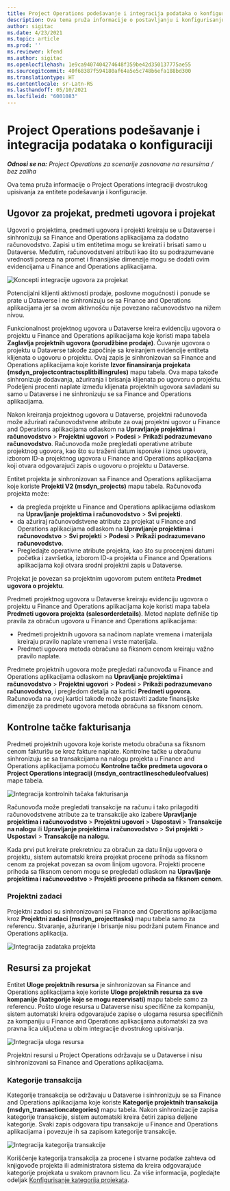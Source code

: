 ```yaml
---
title: Project Operations podešavanje i integracija podataka o konfiguraciji
description: Ova tema pruža informacije o postavljanju i konfigurisanju mapa dvostrukog upisivanja u Project Operations.
author: sigitac
ms.date: 4/23/2021
ms.topic: article
ms.prod: ''
ms.reviewer: kfend
ms.author: sigitac
ms.openlocfilehash: 1e9ca9407404274648f359be42d350137775ae55
ms.sourcegitcommit: 40f68387f594180af64a5e5c748b6efa188bd300
ms.translationtype: HT
ms.contentlocale: sr-Latn-RS
ms.lasthandoff: 05/10/2021
ms.locfileid: "6001083"
---
```

# <a name="project-operations-setup-and-configuration-data-integration"></a>Project Operations podešavanje i integracija podataka o konfiguraciji

_**Odnosi se na:** Project Operations za scenarije zasnovane na resursima / bez zaliha_

Ova tema pruža informacije o Project Operations integraciji dvostrukog upisivanja za entitete podešavanja i konfiguracije.

## <a name="project-contracts-contract-lines-and-projects"></a>Ugovor za projekat, predmeti ugovora i projekat

Ugovori o projektima, predmeti ugovora i projekti kreiraju se u Dataverse i sinhronizuju sa Finance and Operations aplikacijama za dodatno računovodstvo. Zapisi u tim entitetima mogu se kreirati i brisati samo u Dataverse. Međutim, računovodstveni atributi kao što su podrazumevane vrednosti poreza na promet i finansijske dimenzije mogu se dodati ovim evidencijama u Finance and Operations aplikacijama.

  ![Koncepti integracije ugovora za projekat](./media/1ProjectContract.jpg)

Potencijalni klijenti aktivnosti prodaje, poslovne mogućnosti i ponude se prate u Dataverse i ne sinhronizuju se sa Finance and Operations aplikacijama jer sa ovom aktivnošću nije povezano računovodstvo na nižem nivou.

Funkcionalnost projektnog ugovora u Dataverse kreira evidenciju ugovora o projektu u Finance and Operations aplikacijama koje koristi mapa tabela **Zaglavlja projektnih ugovora (porudžbine prodaje)**. Čuvanje ugovora o projektu u Dataverse takođe započinje sa kreiranjem evidencije entiteta klijenata o ugovoru o projektu. Ovaj zapis je sinhronizovan sa Finance and Operations aplikacijama koje koriste **Izvor finansiranja projekata (msdyn\_projectcontractssplitbillingrules)** mapu tabela. Ova mapa takođe sinhronizuje dodavanja, ažuriranja i brisanja klijenata po ugovoru o projektu. Podeljeni procenti naplate između klijenata projektnih ugovora savladani su samo u Dataverse i ne sinhronizuju se sa Finance and Operations aplikacijama.

Nakon kreiranja projektnog ugovora u Dataverse, projektni računovođa može ažurirati računovodstvene atribute za ovaj projektni ugovor u Finance and Operations aplikacijama odlaskom na **Upravljanje projektima i računovodstvo** > **Projektni ugovori** > **Podesi** > **Prikaži podrazumevano računovodstvo**. Računovođa može pregledati operativne atribute projektnog ugovora, kao što su traženi datum isporuke i iznos ugovora, izborom ID-a projektnog ugovora u Finance and Operations aplikacijama koji otvara odgovarajući zapis o ugovoru o projektu u Dataverse.

Entitet projekta je sinhronizovan sa Finance and Operations aplikacijama koje koriste **Projekti V2 (msdyn\_projects)** mapu tabela. Računovođa projekta može:

  - da pregleda projekte u Finance and Operations aplikacijama odlaskom na **Upravljanje projektima i računovodstvo** > **Svi projekti**. 
  - da ažuriraj računovodstvene atribute za projekat u Finance and Operations aplikacijama odlaskom na **Upravljanje projektima i računovodstvo** > **Svi projekti** > **Podesi** > **Prikaži podrazumevano računovodstvo**.  
  - Pregledajte operativne atribute projekta, kao što su procenjeni datumi početka i završetka, izborom ID-a projekta u Finance and Operations aplikacijama koji otvara srodni projektni zapis u Dataverse.

Projekat je povezan sa projektnim ugovorom putem entiteta **Predmet ugovora o projektu**.

Predmeti projektnog ugovora u Dataverse kreiraju evidenciju ugovora o projektu u Finance and Operations aplikacijama koje koristi mapa tabela **Predmeti ugovora projekta (salesorderdetails)**. Metod naplate definiše tip pravila za obračun ugovora u Finance and Operations aplikacijama:

  - Predmeti projektnih ugovora sa načinom naplate vremena i materijala kreiraju pravilo naplate vremena i vrste materijala.
  - Predmeti ugovora metoda obračuna sa fiksnom cenom kreiraju važno pravilo naplate.

Predmete projektnih ugovora može pregledati računovođa u Finance and Operations aplikacijama odlaskom na **Upravljanje projektima i računovodstvo** > **Projektni ugovori** > **Podesi** > **Prikaži podrazumevano računovodstvo**, i pregledom detalja na kartici **Predmeti ugovora**. Računovođa na ovoj kartici takođe može postaviti zadate finansijske dimenzije za predmete ugovora metoda obračuna sa fiksnom cenom.

## <a name="billing-milestones"></a>Kontrolne tačke fakturisanja

Predmeti projektnih ugovora koje koriste metodu obračuna sa fiksnom cenom fakturišu se kroz fakture naplate. Kontrolne tačke u obračunu sinhronizuju se sa transakcijama na nalogu projekta u Finance and Operations aplikacijama pomoću **Kontrolne tačke predmeta ugovora o Project Operations integraciji (msdyn\_contractlinescheduleofvalues)** mape tabela.

  ![Integracija kontrolnih tačaka fakturisanja](./media/2Milestones.jpg)

Računovođa može pregledati transakcije na računu i tako prilagoditi računovodstvene atribute za te transakcije ako izabere **Upravljanje projektima i računovodstvo** > **Projektni ugovori** > **Uspostavi** > **Transakcije na nalogu** ili **Upravljanje projektima i računovodstvo** > **Svi projekti** > **Uspostavi** > **Transakcije na nalogu**.

Kada prvi put kreirate prekretnicu za obračun za datu liniju ugovora o projektu, sistem automatski kreira projekat procene prihoda sa fiksnom cenom za projekat povezan sa ovom linijom ugovora. Projekti procene prihoda sa fiksnom cenom mogu se pregledati odlaskom na **Upravljanje projektima i računovodstvo** > **Projekti procene prihoda sa fiksnom cenom**.

### <a name="project-tasks"></a>Projektni zadaci

Projektni zadaci su sinhronizovani sa Finance and Operations aplikacijama kroz **Projektni zadaci (msdyn\_projecttasks)** mapu tabela samo za referencu. Stvaranje, ažuriranje i brisanje nisu podržani putem Finance and Operations aplikacija.

  ![Integracija zadataka projekta](./media/3Tasks.jpg)

## <a name="project-resources"></a>Resursi za projekat

Entitet **Uloge projektnih resursa** je sinhronizovan sa Finance and Operations aplikacijama koje koriste **Uloge projektnih resursa za sve kompanije (kategorije koje se mogu rezervisati)** mapu tabele samo za referencu. Pošto uloge resursa u Dataverse nisu specifične za kompaniju, sistem automatski kreira odgovarajuće zapise o ulogama resursa specifičnih za kompaniju u Finance and Operations aplikacijama automatski za sva pravna lica uključena u obim integracije dvostrukog upisivanja.

![Integracija uloga resursa](./media/5Resources.jpg)

Projektni resursi u Project Operations održavaju se u Dataverse i nisu sinhronizovani sa Finance and Operations aplikacijama.

### <a name="transaction-categories"></a>Kategorije transakcija

Kategorije transakcija se održavaju u Dataverse i sinhronizuju se sa Finance and Operations aplikacijama koje koriste **Kategorije projektnih transakcija (msdyn\_transactioncategories)** mapu tabela. Nakon sinhronizacije zapisa kategorije transakcije, sistem automatski kreira četiri zapisa deljene kategorije. Svaki zapis odgovara tipu transakcije u Finance and Operations aplikacijama i povezuje ih sa zapisom kategorije transakcije.

![Integracija kategorija transakcije](./media/4TransactionCategories.jpg)

Korišćenje kategorija transakcija za procene i stvarne podatke zahteva od knjigovođe projekta ili administratora sistema da kreira odgovarajuće kategorije projekata u svakom pravnom licu. Za više informacija, pogledajte odeljak [Konfigurisanje kategorija projekata](../project-accounting/configure-project-categories.md).
